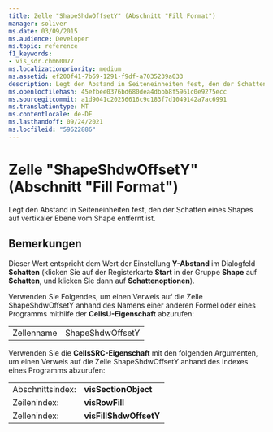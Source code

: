 ```yaml
---
title: Zelle "ShapeShdwOffsetY" (Abschnitt "Fill Format")
manager: soliver
ms.date: 03/09/2015
ms.audience: Developer
ms.topic: reference
f1_keywords:
- vis_sdr.chm60077
ms.localizationpriority: medium
ms.assetid: ef200f41-7b69-1291-f9df-a7035239a033
description: Legt den Abstand in Seiteneinheiten fest, den der Schatten eines Shapes auf vertikaler Ebene vom Shape entfernt ist.
ms.openlocfilehash: 45efbee0376bd680dea4dbbb8f5961c0e9275ecc
ms.sourcegitcommit: a1d9041c20256616c9c183f7d1049142a7ac6991
ms.translationtype: MT
ms.contentlocale: de-DE
ms.lasthandoff: 09/24/2021
ms.locfileid: "59622886"
---
```

# <a name="shapeshdwoffsety-cell-fill-format-section"></a>Zelle "ShapeShdwOffsetY" (Abschnitt "Fill Format")

Legt den Abstand in Seiteneinheiten fest, den der Schatten eines Shapes auf vertikaler Ebene vom Shape entfernt ist.
  
## <a name="remarks"></a>Bemerkungen

Dieser Wert entspricht dem Wert der Einstellung **Y-Abstand** im Dialogfeld **Schatten** (klicken Sie auf der Registerkarte **Start** in der Gruppe **Shape** auf **Schatten**, und klicken Sie dann auf **Schattenoptionen**).
  
Verwenden Sie Folgendes, um einen Verweis auf die Zelle ShapeShdwOffsetY anhand des Namens einer anderen Formel oder eines Programms mithilfe der **CellsU-Eigenschaft** abzurufen: 
  
|||
|:-----|:-----|
| Zellenname  <br/> | ShapeShdwOffsetY  <br/> |
   
Verwenden Sie die **CellsSRC-Eigenschaft** mit den folgenden Argumenten, um einen Verweis auf die Zelle ShapeShdwOffsetY anhand des Indexes eines Programms abzurufen: 
  
|||
|:-----|:-----|
| Abschnittsindex:  <br/> |**visSectionObject** <br/> |
| Zeilenindex:  <br/> |**visRowFill** <br/> |
| Zellenindex:  <br/> |**visFillShdwOffsetY** <br/> |
   

